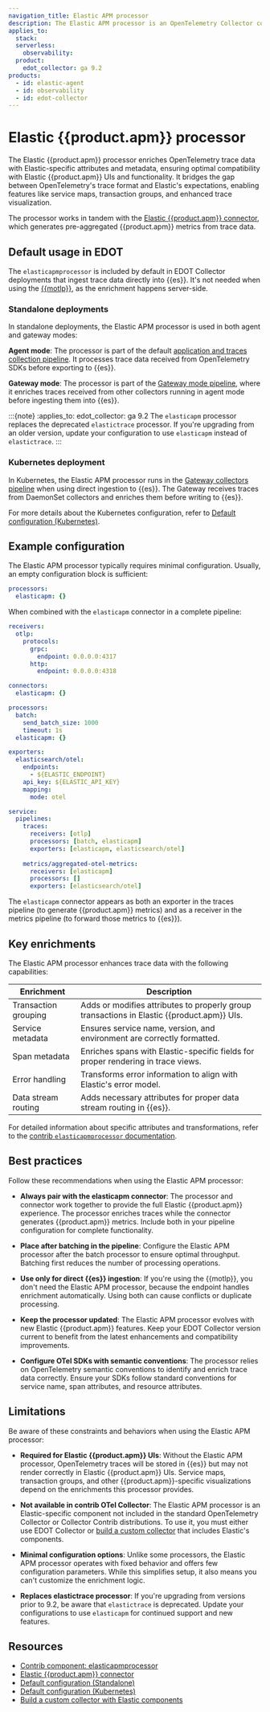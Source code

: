 ```yaml
---
navigation_title: Elastic APM processor
description: The Elastic APM processor is an OpenTelemetry Collector component that enriches OTel data for optimal use with Elastic APM.
applies_to:
  stack:
  serverless:
    observability:
  product:
    edot_collector: ga 9.2
products:
  - id: elastic-agent
  - id: observability
  - id: edot-collector
---
```


# Elastic {{product.apm}} processor

The Elastic {{product.apm}} processor enriches OpenTelemetry trace data with Elastic-specific attributes and metadata, ensuring optimal compatibility with Elastic {{product.apm}} UIs and functionality. It bridges the gap between OpenTelemetry's trace format and Elastic's expectations, enabling features like service maps, transaction groups, and enhanced trace visualization.

The processor works in tandem with the [Elastic {{product.apm}} connector](https://github.com/elastic/opentelemetry-collector-components/tree/main/connector/elasticapmconnector), which generates pre-aggregated {{product.apm}} metrics from trace data.

## Default usage in EDOT

The `elasticapmprocessor` is included by default in EDOT Collector deployments that ingest trace data directly into {{es}}. It's not needed when using the [{{motlp}}](opentelemetry://reference/motlp.md), as the enrichment happens server-side.

### Standalone deployments

In standalone deployments, the Elastic APM processor is used in both agent and gateway modes:

**Agent mode**: The processor is part of the default [application and traces collection pipeline](../config/default-config-standalone.md#application-and-traces-collection-pipeline). It processes trace data received from OpenTelemetry SDKs before exporting to {{es}}.

**Gateway mode**: The processor is part of the [Gateway mode pipeline](../config/default-config-standalone.md#gateway-mode), where it enriches traces received from other collectors running in agent mode before ingesting them into {{es}}.

:::{note}
:applies_to: edot_collector: ga 9.2
The `elasticapm` processor replaces the deprecated `elastictrace` processor. If you're upgrading from an older version, update your configuration to use `elasticapm` instead of `elastictrace`.
:::

### Kubernetes deployment

In Kubernetes, the Elastic APM processor runs in the [Gateway collectors pipeline](../config/default-config-k8s.md#gateway-collectors-pipeline) when using direct ingestion to {{es}}. The Gateway receives traces from DaemonSet collectors and enriches them before writing to {{es}}.

For more details about the Kubernetes configuration, refer to [Default configuration (Kubernetes)](../config/default-config-k8s.md).

## Example configuration

The Elastic APM processor typically requires minimal configuration. Usually, an empty configuration block is sufficient:

```yaml
processors:
  elasticapm: {}
```

When combined with the `elasticapm` connector in a complete pipeline:

```yaml
receivers:
  otlp:
    protocols:
      grpc:
        endpoint: 0.0.0.0:4317
      http:
        endpoint: 0.0.0.0:4318

connectors:
  elasticapm: {}

processors:
  batch:
    send_batch_size: 1000
    timeout: 1s
  elasticapm: {}

exporters:
  elasticsearch/otel:
    endpoints:
      - ${ELASTIC_ENDPOINT}
    api_key: ${ELASTIC_API_KEY}
    mapping:
      mode: otel

service:
  pipelines:
    traces:
      receivers: [otlp]
      processors: [batch, elasticapm]
      exporters: [elasticapm, elasticsearch/otel]
    
    metrics/aggregated-otel-metrics:
      receivers: [elasticapm]
      processors: []
      exporters: [elasticsearch/otel]
```

The `elasticapm` connector appears as both an exporter in the traces pipeline (to generate {{product.apm}} metrics) and as a receiver in the metrics pipeline (to forward those metrics to {{es}}).

## Key enrichments

The Elastic APM processor enhances trace data with the following capabilities:

| Enrichment | Description |
|------------|-------------|
| Transaction grouping | Adds or modifies attributes to properly group transactions in Elastic {{product.apm}} UIs. |
| Service metadata | Ensures service name, version, and environment are correctly formatted. |
| Span metadata | Enriches spans with Elastic-specific fields for proper rendering in trace views. |
| Error handling | Transforms error information to align with Elastic's error model. |
| Data stream routing | Adds necessary attributes for proper data stream routing in {{es}}. |

For detailed information about specific attributes and transformations, refer to the [contrib `elasticapmprocessor` documentation](https://github.com/elastic/opentelemetry-collector-components/tree/main/processor/elasticapmprocessor).

## Best practices

Follow these recommendations when using the Elastic APM processor:

* **Always pair with the elasticapm connector**: The processor and connector work together to provide the full Elastic {{product.apm}} experience. The processor enriches traces while the connector generates {{product.apm}} metrics. Include both in your pipeline configuration for complete functionality.

* **Place after batching in the pipeline**: Configure the Elastic APM processor after the batch processor to ensure optimal throughput. Batching first reduces the number of processing operations.

* **Use only for direct {{es}} ingestion**: If you're using the {{motlp}}, you don't need the Elastic APM processor, because the endpoint handles enrichment automatically. Using both can cause conflicts or duplicate processing.

* **Keep the processor updated**: The Elastic APM processor evolves with new Elastic {{product.apm}} features. Keep your EDOT Collector version current to benefit from the latest enhancements and compatibility improvements.

* **Configure OTel SDKs with semantic conventions**: The processor relies on OpenTelemetry semantic conventions to identify and enrich trace data correctly. Ensure your SDKs follow standard conventions for service name, span attributes, and resource attributes.

## Limitations

Be aware of these constraints and behaviors when using the Elastic APM processor:

* **Required for Elastic {{product.apm}} UIs**: Without the Elastic APM processor, OpenTelemetry traces will be stored in {{es}} but may not render correctly in Elastic {{product.apm}} UIs. Service maps, transaction groups, and other {{product.apm}}-specific visualizations depend on the enrichments this processor provides.

* **Not available in contrib OTel Collector**: The Elastic APM processor is an Elastic-specific component not included in the standard OpenTelemetry Collector or Collector Contrib distributions. To use it, you must either use EDOT Collector or [build a custom collector](../custom-collector.md) that includes Elastic's components.


* **Minimal configuration options**: Unlike some processors, the Elastic APM processor operates with fixed behavior and offers few configuration parameters. While this simplifies setup, it also means you can't customize the enrichment logic.

* **Replaces elastictrace processor**: If you're upgrading from versions prior to 9.2, be aware that `elastictrace` is deprecated. Update your configurations to use `elasticapm` for continued support and new features.

## Resources

* [Contrib component: elasticapmprocessor](https://github.com/elastic/opentelemetry-collector-components/tree/main/processor/elasticapmprocessor)
* [Elastic {{product.apm}} connector](https://github.com/elastic/opentelemetry-collector-components/tree/main/connector/elasticapmconnector)
* [Default configuration (Standalone)](../config/default-config-standalone.md#application-and-traces-collection-pipeline)
* [Default configuration (Kubernetes)](../config/default-config-k8s.md)
* [Build a custom collector with Elastic components](../custom-collector.md)

